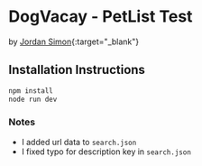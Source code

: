 # DogVacay - PetList Test
by [Jordan Simon](http://jns6971.com/){:target="_blank"}

## Installation Instructions
```sh
npm install
node run dev
```

### Notes
* I added url data to `search.json`
* I fixed typo for description key in `search.json`